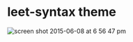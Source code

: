 # leet-syntax theme

![screen shot 2015-06-08 at 6 56 47 pm](https://cloud.githubusercontent.com/assets/69169/8049235/753889ea-0e11-11e5-9766-ce2ea779158b.png)
